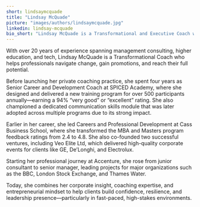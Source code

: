 ```yaml
---
short: lindsaymcquade
title: "Lindsay McQuade"
picture: "images/authors/lindsaymcquade.jpg"
linkedin: lindsay-mcquade
bio_short: "Lindsay McQuade is a Transformational and Executive Coach with over 20 years of experience across consulting, tech, and academia, helping professionals build confidence, accelerate career growth, and develop leadership skills. Formerly Senior Career Coach at SPICED Academy and Head of Careers at Cass Business School, she has designed high-impact training programs, delivered thousands of coaching hours, and led career development initiatives for 1,000+ professionals. A former Senior Management Consultant at Accenture, she brings deep expertise in leadership development, communication, and navigating organizational change."
---
```


With over 20 years of experience spanning management consulting, higher education, and tech, Lindsay McQuade is a Transformational Coach who helps professionals navigate change, gain promotions, and reach their full potential.

Before launching her private coaching practice, she spent four years as Senior Career and Development Coach at SPICED Academy, where she designed and delivered a new training program for over 500 participants annually—earning a 94% “very good” or “excellent” rating. She also championed a dedicated communication skills module that was later adopted across multiple programs due to its strong impact.

Earlier in her career, she led Careers and Professional Development at Cass Business School, where she transformed the MBA and Masters program feedback ratings from 2.4 to 4.8. She also co-founded two successful ventures, including Veo Elite Ltd, which delivered high-quality corporate events for clients like GE, De’Longhi, and Electrolux.

Starting her professional journey at Accenture, she rose from junior consultant to senior manager, leading projects for major organizations such as the BBC, London Stock Exchange, and Thames Water.

Today, she combines her corporate insight, coaching expertise, and entrepreneurial mindset to help clients build confidence, resilience, and leadership presence—particularly in fast-paced, high-stakes environments.